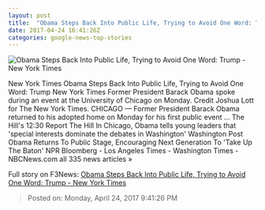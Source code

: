 ```yaml
---
layout: post
title:  "Obama Steps Back Into Public Life, Trying to Avoid One Word: Trump - New York Times"
date: 2017-04-24 16:41:26Z
categories: google-news-top-stories
---
```


![Obama Steps Back Into Public Life, Trying to Avoid One Word: Trump - New York Times](https://static01.nyt.com/images/2017/04/25/us/25obama-1/25obama-1-facebookJumbo.jpg)

New York Times Obama Steps Back Into Public Life, Trying to Avoid One Word: Trump New York Times Former President Barack Obama spoke during an event at the University of Chicago on Monday. Credit Joshua Lott for The New York Times. CHICAGO — Former President Barack Obama returned to his adopted home on Monday for his first public event ... The Hill's 12:30 Report The Hill In Chicago, Obama tells young leaders that 'special interests dominate the debates in Washington' Washington Post Obama Returns To Public Stage, Encouraging Next Generation To 'Take Up The Baton' NPR Bloomberg - Los Angeles Times - Washington Times - NBCNews.com all 335 news articles »


Full story on F3News: [Obama Steps Back Into Public Life, Trying to Avoid One Word: Trump - New York Times](http://www.f3nws.com/n/WMGZnC)

> Posted on: Monday, April 24, 2017 9:41:26 PM
